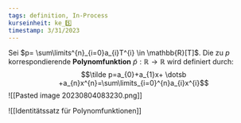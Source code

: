 ```yaml
---
tags: definition, In-Process
kurseinheit: ke_5️⃣
timestamp: 3/31/2023
---
```


Sei $p= \sum\limits^{n}_{i=0}a_{i}T^{i} \in \mathbb{R}[T]$. Die zu $p$ korrespondierende **Polynomfunktion** $\tilde p : \mathbb{R}\rightarrow \mathbb{R}$ wird definiert durch: $$\tilde p=a_{0}+a_{1}x+ \dotsb +a_{n}x^{n}=\sum\limits_{i=0}^{n}a_{i}x^{i}$$
![[Pasted image 20230804083230.png]]

![[Identitätssatz für Polynomfunktionen]]